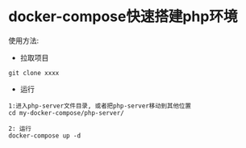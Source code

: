 # docker-compose快速搭建php环境

使用方法:
- 拉取项目
```
git clone xxxx
```

- 运行
```
1:进入php-server文件目录, 或者把php-server移动到其他位置
cd my-docker-compose/php-server/

2: 运行
docker-compose up -d
```

